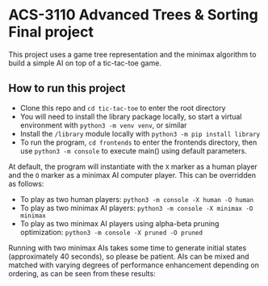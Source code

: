 # ACS-3110 Advanced Trees & Sorting Final project

This project uses a game tree representation and the minimax algorithm to build a simple AI on top of a tic-tac-toe game.

## How to run this project

- Clone this repo and `cd tic-tac-toe` to enter the root directory
- You will need to install the library package locally, so start a virtual environment with `python3 -m venv venv`, or similar
- Install the `/library` module locally with `python3 -m pip install library`
- To run the program, `cd frontends` to enter the frontends directory, then use `python3 -m console` to execute main() using default parameters.

At default, the program will instantiate with the `X` marker as a human player and the `O` marker as a minimax AI computer player.  This can be overridden as follows:

- To play as two human players: `python3 -m console -X human -O human`
- To play as two minimax AI players: `python3 -m console -X minimax -O minimax`
- To play as two minimax AI players using alpha-beta pruning optimization: `python3 -m console -X pruned -O pruned`

Running with two minimax AIs takes some time to generate initial states (approximately 40 seconds), so please be patient.  AIs can be mixed and matched with varying degrees of performance enhancement depending on ordering, as can be seen from these results:

